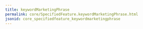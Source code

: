 ```yaml
---
title: keywordMarketingPhrase
permalink: core/SpecifiedFeature.keywordMarketingPhrase.html
jsonid: core_specifiedfeature_keywordmarketingphrase
---
```


